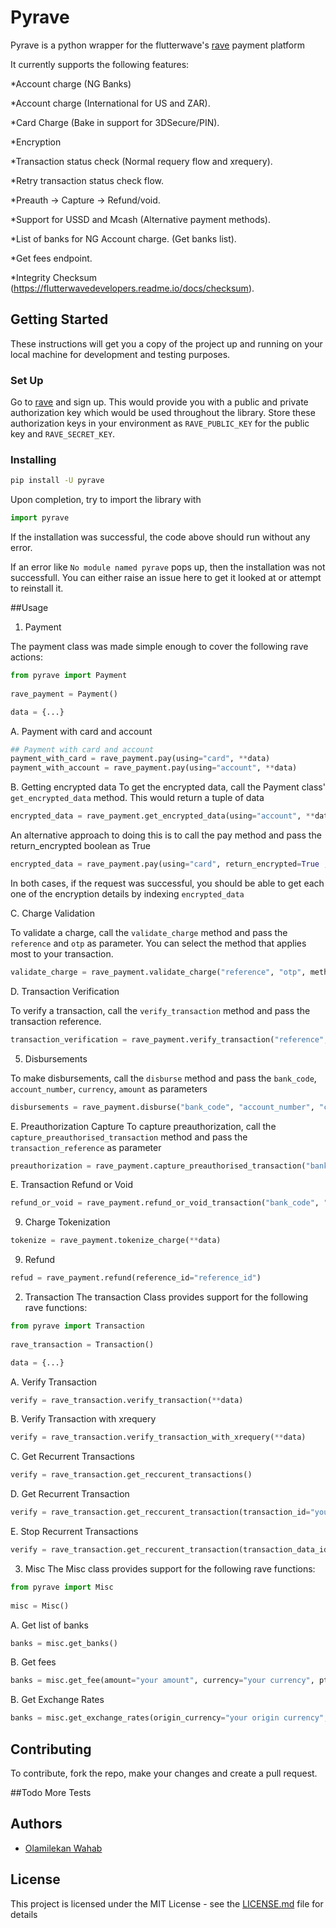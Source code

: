 # Pyrave

Pyrave is a python wrapper for the flutterwave's [rave](http://rave.frontendpwc.com/) payment platform 

It currently supports the following features:

*Account charge (NG Banks)

*Account charge (International for US and ZAR).

*Card Charge (Bake in support for 3DSecure/PIN).

*Encryption

*Transaction status check (Normal requery flow and xrequery).

*Retry transaction status check flow.

*Preauth -> Capture -> Refund/void.

*Support for USSD and Mcash (Alternative payment methods).

*List of banks for NG Account charge. (Get banks list).

*Get fees endpoint.

*Integrity Checksum (https://flutterwavedevelopers.readme.io/docs/checksum).

## Getting Started

These instructions will get you a copy of the project up and running on your local machine for development and testing purposes.

### Set Up

Go to [rave](http://rave.frontendpwc.com/) and sign up.
This would provide you with a public and private authorization key which would be used throughout the library.
Store these authorization keys in your environment as `RAVE_PUBLIC_KEY` for the public key and `RAVE_SECRET_KEY`.
    

### Installing

``` bash
pip install -U pyrave
```


Upon completion, try to import the library with

``` python
import pyrave
```

If the installation was successful, the code above should run without any error.

If an error like ```No module named pyrave``` pops up, then the installation was not successfull. You can either raise an issue here to get it looked at or attempt to reinstall it.


##Usage

1. Payment

The payment class was made simple enough to cover the following rave actions:

````python
from pyrave import Payment
   
rave_payment = Payment()

data = {...}

````
A. Payment with card and account
    
    
```python
## Payment with card and account
payment_with_card = rave_payment.pay(using="card", **data)
payment_with_account = rave_payment.pay(using="account", **data)
```
B. Getting encrypted data
To get the encrypted data, call the Payment class' `get_encrypted_data` method. This would return a tuple of data
```python
encrypted_data = rave_payment.get_encrypted_data(using="account", **data)
```

An alternative approach to doing this is to call the pay method and pass the return_encrypted boolean as True

```python
encrypted_data = rave_payment.pay(using="card", return_encrypted=True , **data)
```

In both cases, if the request was successful, you should be able to get each one of the encryption details by indexing `encrypted_data`


C. Charge Validation

To validate a charge, call the `validate_charge` method and pass the `reference` and `otp` as parameter. You can select the method that applies most to your transaction.
```python
validate_charge = rave_payment.validate_charge("reference", "otp", method="card")
```


D. Transaction Verification

To verify a transaction, call the `verify_transaction` method and pass the transaction reference.
```python
transaction_verification = rave_payment.verify_transaction("reference", "otp", method="card")
```

5. Disbursements

To make disbursements, call the `disburse` method and pass the `bank_code`, `account_number`, `currency`, `amount` as parameters

```python
disbursements = rave_payment.disburse("bank_code", "account_number", "currency", "amount")
```

E. Preauthorization Capture
To capture preauthorization, call the `capture_preauthorised_transaction` method and pass the `transaction_reference` as parameter
```python
preauthorization = rave_payment.capture_preauthorised_transaction("bank_code", "account_number", "currency", "amount")
```

E. Transaction Refund or Void
```python
refund_or_void = rave_payment.refund_or_void_transaction("bank_code", "account_number", "currency", "amount")
```

9. Charge Tokenization 
```python
tokenize = rave_payment.tokenize_charge(**data)
```

9. Refund
```python
refud = rave_payment.refund(reference_id="reference_id")
```


2. Transaction
The transaction Class provides support for the following rave functions:
````python
from pyrave import Transaction
   
rave_transaction = Transaction()

data = {...}
````
A. Verify Transaction

```python
verify = rave_transaction.verify_transaction(**data)
```

B. Verify Transaction with xrequery
```python
verify = rave_transaction.verify_transaction_with_xrequery(**data)
```

C. Get Recurrent Transactions
```python
verify = rave_transaction.get_reccurent_transactions()
```
D. Get Recurrent Transaction
```python
verify = rave_transaction.get_reccurent_transaction(transaction_id="your transaction_id")
```
E. Stop Recurrent Transactions
```python
verify = rave_transaction.get_reccurent_transaction(transaction_data_id="your transaction_data_id")
```


3. Misc
The Misc class provides support for the following rave functions:
````python
from pyrave import Misc
   
misc = Misc()
````

A. Get list of banks
````python
banks = misc.get_banks()
````

B. Get fees
````python
banks = misc.get_fee(amount="your amount", currency="your currency", ptype="your ptype", card6="card's number")
````


B. Get Exchange Rates
````python
banks = misc.get_exchange_rates(origin_currency="your origin currency", destination_currency="your destination currency", amount=None)
````


## Contributing

To contribute, fork the repo, make your  changes and create a pull request.


##Todo
 More Tests

## Authors

* [Olamilekan Wahab](https://github.com/Olamyy)



## License

This project is licensed under the MIT License - see the [LICENSE.md](LICENSE.md) file for details


